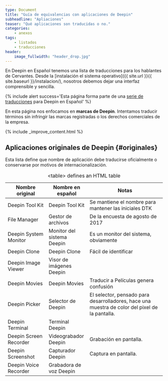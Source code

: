 ```yaml
---
type: Document
title: "Guía de equivalencias con aplicaciones de Deepin"
subheadline: "Apliaciones"
teaser: "Qué aplicaciones son traducidas o no."
categories:
    - anexos
tags:
    - listados
    - traducciones
header:
    image_fullwidth: "header_drop.jpg"
---
```

En Deepin en Español tenemos una lista de traducciones para los hablantes de Cervantes. Desde la [instalación el sistema operativo]({{ site.url }}{{ site.baseurl }}/instalacion/), nosotros debemos dejar una interfaz comprensible y sencilla.

{% include alert success='Esta página forma parte de una <a href="/dudas">serie de traducciones</a> para Deepin en Español' %}

En esta página nos enfocamos en **marcas de Deepin**. Intentamos traducir términos sin infringir las marcas registradas o los derechos comerciales de la empresa.

{% include _improve_content.html %}

## Aplicaciones originales de Deepin {#originales}
Esta lista define que nombre de aplicación debe traducirse oficialmente o conservarse por motivos de internacionalización.
<table>
  <caption>&lt;table&gt; defines an HTML table</caption>
  <colgroup>
    <col span="1" style="width: 26%;">
    <col span="1" style="width: 26%;">
    <col span="1" style="width: 48%;">
  </colgroup>
  <thead>
    <tr>
      <th>Nombre original</th>
      <th>Nombre en español</th>
      <th>Notas</th>
    </tr>
  </thead>
  <tbody>
    <tr>
      <td>Deepin Tool Kit</td>
      <td>Deepin Tool Kit</td>
      <td>Se mantiene el nombre para mantener las iniciales DTK</td>
    </tr>
    <tr>
      <td>File Manager</td>
      <td>Gestor de archivos</td>
      <td>De la encuesta de agosto de 2017</td>
    </tr>
    <tr>
      <td>Deepin System Monitor</td>
      <td>Monitor del sistema Deepin</td>
      <td>Es un monitor del sistema, obviamente</td>
    </tr>
    <tr>
      <td>Deepin Clone</td>
      <td>Deepin Clone</td>
      <td>Fácil de identificar</td>
    </tr>
    <tr>
      <td>Deepin Image Viewer</td>
      <td>Visor de imágenes Deepin</td>
      <td></td>
    </tr>
    <tr>
      <td>Deepin Movies</td>
      <td>Deepin Movies</td>
      <td>Traducir a Películas genera confusión</td>
    </tr>
    <tr>
      <td>Deepin Picker</td>
      <td>Selector de Deepin</td>
      <td>El selector, pensado para desarrolladores, hace una muestra de color del pixel de la pantalla.</td>
    </tr>
    <tr>
      <td>Deepin Terminal</td>
      <td>Terminal Deepin</td>
      <td></td>
    </tr>
    <tr>
      <td>Deepin Screen Recorder</td>
      <td>Videograbador Deepin</td>
      <td>Grabación en pantalla.</td>
    </tr>
    <tr>
      <td>Deepin Screenshot</td>
      <td>Capturador Deepin</td>
      <td>Captura en pantalla.</td>
    </tr>
    <tr>
      <td>Deepin Voice Recorder</td>
      <td>Grabadora de voz Deepin</td>
      <td></td>
    </tr>
  </tbody>
</table>
